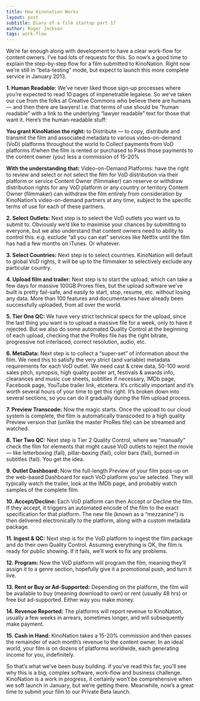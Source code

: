 ```yaml
---
title: How Kinonation Works
layout: post
subtitle: Diary of a film startup part 17
author: Roger Jackson
tags: work-flow
---
```

We’re far enough along with development to have a clear work-flow for content owners. I’ve had lots of requests for this. So now’s a good time to explain the step-by-step flow for a film submitted to KinoNation. Right now we’re still in “beta-testing” mode, but expect to launch this more complete service in January 2013.

<b>1. Human Readable:</b> We’ve never liked those sign-up processes where you’re expected to read 10 pages of impenetrable legalese. So we’ve taken our cue from the folks at Creative Commons who believe there are humans — and then there are lawyers! i.e. that terms of use should be “human readable” with a link to the underlying “lawyer readable” text for those that want it. Here’s the human-readable stuff:

<b>You grant KinoNation the right:</b>
to Distribute — to copy, distribute and transmit the film and associated metadata to various video-on-demand (VoD) platforms throughout the world
to Collect payments from VoD platforms if/when the film is rented or purchased
to Pass those payments to the content owner (you) less a commission of 15-20%

<b>With the understanding that:</b>
Video-on-Demand Platforms: have the right to review and select or not select the film for VoD distribution via their platform or service
Content Owner (filmmaker) can reserve or withdraw distribution rights for any VoD platform or any country or territory
Content Owner (filmmaker) can withdraw the film entirely from consideration by KinoNation’s video-on-demand partners at any time, subject to the specific terms of use for each of these partners.

<b>2. Select Outlets:</b> Next step is to select the VoD outlets you want us to submit to. Obviously we’d like to maximise your chances by submitting to everyone, but we also understand that content owners need to ability to control this. e.g. exclude “all you can eat” services like Netflix until the film has had a few months on iTunes. Or whatever.

<b>3. Select Countries:</b> Next step is to select countries. KinoNation will default to global VoD rights, it will be up to the filmmaker to selectively exclude any particular country.

<b>4. Upload film and trailer:</b> Next step is to start the upload, which can take a few days for massive 100GB Prores files, but the upload software we’ve built is pretty fail-safe, and easily to start, stop, resume, etc. without losing any data. More than 100 features and documentaries have already been successfully uploaded, from all over the world.

<b>5. Tier One QC:</b> We have very strict technical specs for the upload, since the last thing you want is to upload a massive file for a week, only to have it rejected. But we also do some automated Quality Control at the beginning of each upload, checking that the ProRes file has the right bitrate, progressive not interlaced, correct resolution, audio, etc.

<b>6. MetaData:</b> Next step is to collect a “super-set” of information about the film. We need this to satisfy the very strict (and variable) metadata requirements for each VoD outlet. We need cast & crew data, 50-100 word sales pitch, synopsis, high quality poster art, festivals & awards info, clearances and music cue sheets, subtitles if necessary, IMDb page, Facebook page, YouTube trailer link, etcetera. It’s critically important and it’s worth several hours of your time to get this right. It’s broken down into several sections, so you can do it gradually during the film upload process.

<b>7. Preview Transcode:</b> Now the magic starts. Once the upload to our cloud system is complete, the film is automatically transcoded to a high quality Preview version that (unlike the master ProRes file) can be streamed and watched.

<b>8. Tier Two QC:</b> Next step is Tier 2 Quality Control, where we “manually” check the film for elements that might cause VoD outlets to reject the movie — like letterboxing (fail), pillar-boxing (fail), color bars (fail), burned-in subtitles (fail). You get the idea.

<b>9. Outlet Dashboard:</b> Now the full-length Preview of your film pops-up on the web-based Dashboard for each VoD platform you’ve selected. They will typically watch the trailer, look at the IMDb page, and probably watch samples of the complete film.

<b>10. Accept/Decline:</b> Each VoD platform can then Accept or Decline the film. If they accept, it triggers an automated encode of the film to the exact specification for that platform. The new file (known as a “mezzanine”) is then delivered electronically to the platform, along with a custom metadata package.

<b>11. Ingest & QC:</b> Next step is for the VoD platform to ingest the film package and do their own Quality Control. Assuming everything is OK, the film is ready for public showing. If it fails, we’ll work to fix any problems.

<b>12. Program:</b> Now the VoD platform will program the film, meaning they’ll assign it to a genre section, hopefully give it a promotional push, and turn it live.

<b>13. Rent or Buy or Ad-Supported:</b> Depending on the platform, the film will be available to buy (meaning download to own) or rent (usually 48 hrs) or free but ad-supported. Either way you make money.

<b>14. Revenue Reported:</b> The platforms will report revenue to KinoNation, usually a few weeks in arrears, sometimes longer, and will subsequently make payment.

<b>15. Cash in Hand:</b> KinoNation takes a 15-20% commission and then passes the remainder of each month’s revenue to the content owner. In an ideal world, your film is on dozens of platforms worldwide, each generating income for you, indefinitely.

So that’s what we’ve been busy building. if you’ve read this far, you’ll see why this is a big, complex software, work-flow and business challenge. KinoNation is a work in progress, it certainly won’t be comprehensive when we soft launch in January, but we’re getting there. Meanwhile, now’s a great time to submit your film to our Private Beta launch.
